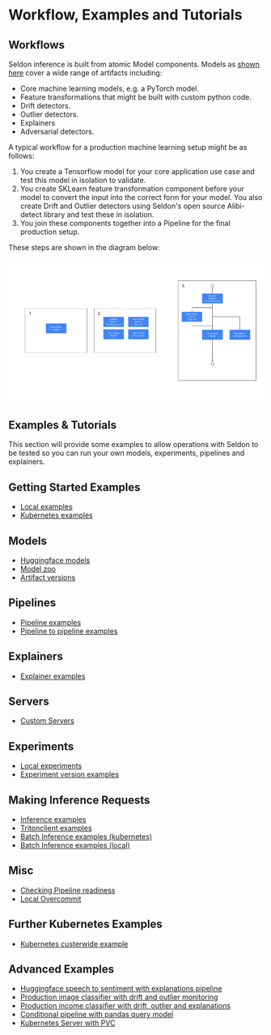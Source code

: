 # Workflow, Examples and Tutorials

## Workflows

Seldon inference is built from atomic Model components. Models as [shown here](../models/inference-artifacts.md)
cover a wide range of artifacts including:

* Core machine learning models, e.g. a PyTorch model.
* Feature transformations that might be built with custom python code.
* Drift detectors.
* Outlier detectors.
* Explainers
* Adversarial detectors.

A typical workflow for a production machine learning setup might be as follows:

1. You create a Tensorflow model for your core application use case and test this model in isolation to validate.
2. You create SKLearn feature transformation component before your model to convert the input into the correct
form for your model. You also create Drift and Outlier detectors using Seldon's open source Alibi-detect library
and test these in isolation.
3. You join these components together into a Pipeline for the final production setup.

These steps are shown in the diagram below:

![Workflow](../images/workflow.png)

## Examples & Tutorials

This section will provide some examples to allow operations with Seldon to be tested so you can run your own
models, experiments, pipelines and explainers.

## Getting Started Examples

* [Local examples](local-examples.md)
* [Kubernetes examples](k8s-examples.md)

## Models

* [Huggingface models](huggingface.md)
* [Model zoo](model-zoo.md)
* [Artifact versions](multi-version.md)

## Pipelines

* [Pipeline examples](pipeline-examples.md)
* [Pipeline to pipeline examples](pipeline-to-pipeline.md)

## Explainers

* [Explainer examples](explainer-examples.md)

## Servers

* [Custom Servers](custom-servers.md)

## Experiments

* [Local experiments](local-experiments.md)
* [Experiment version examples](experiment-versions.md)


## Making Inference Requests

* [Inference examples](inference.md)
* [Tritonclient examples](tritonclient-examples.md)
* [Batch Inference examples (kubernetes)](batch-examples-k8s.md)
* [Batch Inference examples (local)](batch-examples-local.md)

## Misc

* [Checking Pipeline readiness](pipeline-ready-and-metadata.md)
* [Local Overcommit](local-overcommit-examples)

## Further Kubernetes Examples

* [Kubernetes custerwide example](k8s-clusterwide.md)

## Advanced Examples

* [Huggingface speech to sentiment with explanations pipeline](speech-to-sentiment.md)
* [Production image classifier with drift and outlier monitoring](cifar10.md)
* [Production income classifier with drift, outlier and explanations](income.md)
* [Conditional pipeline with pandas query model](pandasquery.md)
* [Kubernetes Server with PVC](k8s-pvc.md)
